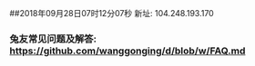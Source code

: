 ##2018年09月28日07时12分07秒 新址: 104.248.193.170
### 兔友常见问题及解答: https://github.com/wanggonging/d/blob/w/FAQ.md

